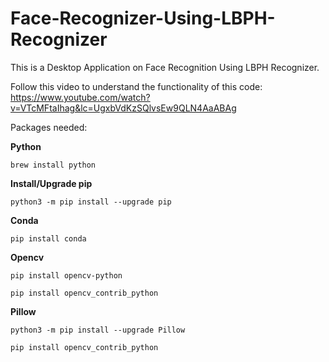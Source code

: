 # Face-Recognizer-Using-LBPH-Recognizer

This is a Desktop Application on Face Recognition Using LBPH Recognizer.

Follow this video to understand the functionality of this code:
https://www.youtube.com/watch?v=VTcMFtaIhag&lc=UgxbVdKzSQlvsEw9QLN4AaABAg

Packages needed:

**Python**

`brew install python`

**Install/Upgrade pip**

`python3 -m pip install --upgrade pip`

**Conda**

`pip install conda`

**Opencv**

`pip install opencv-python`

`pip install opencv_contrib_python`

**Pillow**

`python3 -m pip install --upgrade Pillow`

`pip install opencv_contrib_python`
